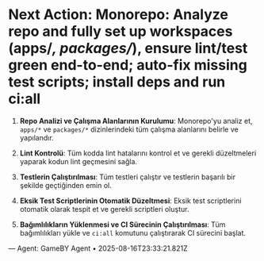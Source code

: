# Next Action: Monorepo: Analyze repo and fully set up workspaces (apps/*, packages/*), ensure lint/test green end-to-end; auto-fix missing test scripts; install deps and run ci:all

1. **Repo Analizi ve Çalışma Alanlarının Kurulumu**: Monorepo'yu analiz et, `apps/*` ve `packages/*` dizinlerindeki tüm çalışma alanlarını belirle ve yapılandır.

2. **Lint Kontrolü**: Tüm kodda lint hatalarını kontrol et ve gerekli düzeltmeleri yaparak kodun lint geçmesini sağla.

3. **Testlerin Çalıştırılması**: Tüm testleri çalıştır ve testlerin başarılı bir şekilde geçtiğinden emin ol.

4. **Eksik Test Scriptlerinin Otomatik Düzeltmesi**: Eksik test scriptlerini otomatik olarak tespit et ve gerekli scriptleri oluştur.

5. **Bağımlılıkların Yüklenmesi ve CI Sürecinin Çalıştırılması**: Tüm bağımlılıkları yükle ve `ci:all` komutunu çalıştırarak CI sürecini başlat.

— Agent: GameBY Agent • 2025-08-16T23:33:21.821Z
